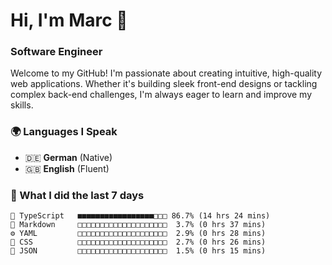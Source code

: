 # Hi, I'm Marc 👋 
### Software Engineer

Welcome to my GitHub! I'm passionate about creating intuitive, high-quality web applications. Whether it's building sleek front-end designs or tackling complex back-end challenges, I'm always eager to learn and improve my skills.  

### 🌍 Languages I Speak  
- 🇩🇪 **German** (Native)  
- 🇬🇧 **English** (Fluent)

### 🤯 What I did the last 7 days

```
🔷 TypeScript   ■■■■■■■■■■■■■■■■■□□□ 86.7% (14 hrs 24 mins)
📝 Markdown     □□□□□□□□□□□□□□□□□□□□  3.7% (0 hrs 37 mins)
⚙️ YAML         □□□□□□□□□□□□□□□□□□□□  2.9% (0 hrs 28 mins)
🎨 CSS          □□□□□□□□□□□□□□□□□□□□  2.7% (0 hrs 26 mins)
📄 JSON         □□□□□□□□□□□□□□□□□□□□  1.5% (0 hrs 15 mins)
```